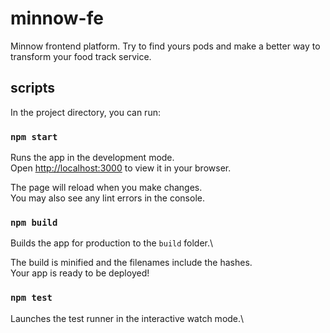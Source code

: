 # minnow-fe
Minnow frontend platform. Try to find yours pods and make a better way to transform your food track service.
## scripts

In the project directory, you can run:

### `npm start`

Runs the app in the development mode.\
Open [http://localhost:3000](http://localhost:3000) to view it in your browser.

The page will reload when you make changes.\
You may also see any lint errors in the console.

### `npm build`

Builds the app for production to the `build` folder.\

The build is minified and the filenames include the hashes.\
Your app is ready to be deployed!
### `npm test`

Launches the test runner in the interactive watch mode.\